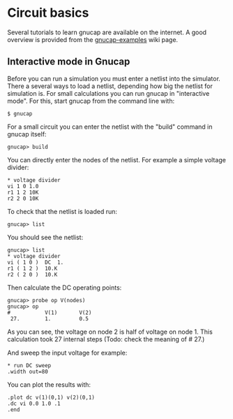 # Circuit basics

Several tutorials to learn gnucap are available on the internet. A good overview is provided from the [gnucap-examples](http://gnucap.org/dokuwiki/doku.php/gnucap:manual:examples:hello_world) wiki page.


## Interactive mode in Gnucap

Before you can run a simulation you must enter a netlist into the simulator. There a several ways to load a netlist, depending how big the netlist for simulation is. For small calculations you can run gnucap in "interactive mode". For this, start gnucap from the command line with:

    $ gnucap

For a small circuit you can enter the netlist with the "build" command in gnucap itself:

    gnucap> build

You can directly enter the nodes of the netlist. For example a simple voltage divider:

    * voltage divider
    vi 1 0 1.0
    r1 1 2 10K
    r2 2 0 10K
 
To check that the netlist is loaded run:

    gnucap> list
    
You should see the netlist:

    gnucap> list
    * voltage divider
    vi ( 1 0 )  DC  1.
    r1 ( 1 2 )  10.K
    r2 ( 2 0 )  10.K

Then calculate the DC operating points:

```
gnucap> probe op V(nodes)
gnucap> op
#           V(1)       V(2)      
 27.        1.         0.5  
```

As you can see, the voltage on node 2 is half of voltage on node 1. This calculation took 27 internal steps (Todo: check the meaning of # 27.)

And sweep the input voltage for example:

    * run DC sweep
    .width out=80
    
You can plot the results with:

    .plot dc v(1)(0,1) v(2)(0,1)
    .dc vi 0.0 1.0 .1
    .end

